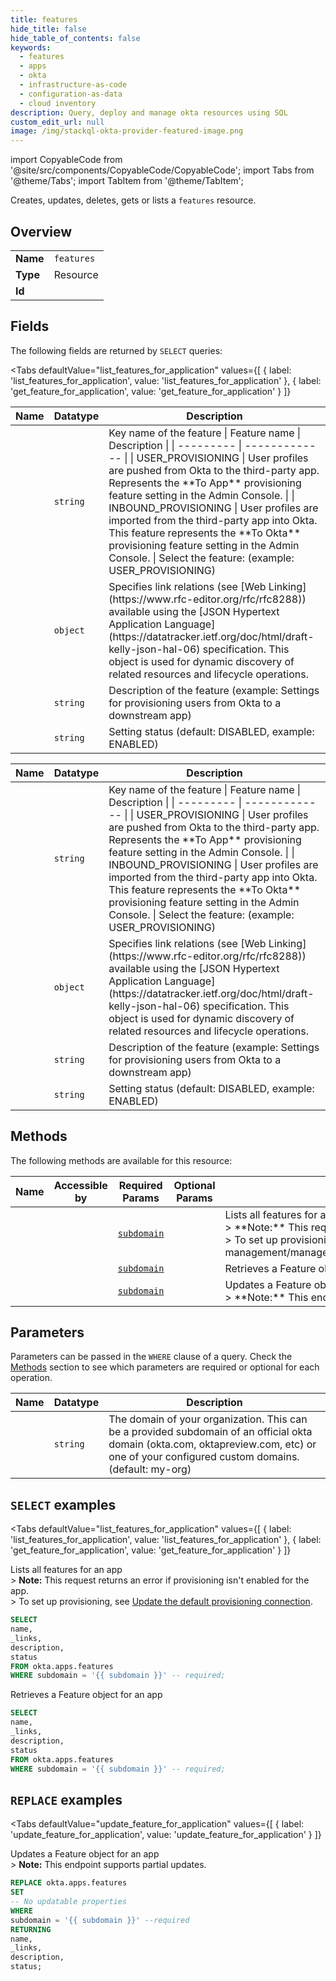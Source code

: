 ```yaml
--- 
title: features
hide_title: false
hide_table_of_contents: false
keywords:
  - features
  - apps
  - okta
  - infrastructure-as-code
  - configuration-as-data
  - cloud inventory
description: Query, deploy and manage okta resources using SQL
custom_edit_url: null
image: /img/stackql-okta-provider-featured-image.png
---
```


import CopyableCode from '@site/src/components/CopyableCode/CopyableCode';
import Tabs from '@theme/Tabs';
import TabItem from '@theme/TabItem';

Creates, updates, deletes, gets or lists a <code>features</code> resource.

## Overview
<table><tbody>
<tr><td><b>Name</b></td><td><code>features</code></td></tr>
<tr><td><b>Type</b></td><td>Resource</td></tr>
<tr><td><b>Id</b></td><td><CopyableCode code="okta.apps.features" /></td></tr>
</tbody></table>

## Fields

The following fields are returned by `SELECT` queries:

<Tabs
    defaultValue="list_features_for_application"
    values={[
        { label: 'list_features_for_application', value: 'list_features_for_application' },
        { label: 'get_feature_for_application', value: 'get_feature_for_application' }
    ]}
>
<TabItem value="list_features_for_application">

<table>
<thead>
    <tr>
    <th>Name</th>
    <th>Datatype</th>
    <th>Description</th>
    </tr>
</thead>
<tbody>
<tr>
    <td><CopyableCode code="name" /></td>
    <td><code>string</code></td>
    <td>Key name of the feature  | Feature name | Description   | | --------- | ------------- | | USER_PROVISIONING  | User profiles are pushed from Okta to the third-party app. Represents the **To App** provisioning feature setting in the Admin Console. | | INBOUND_PROVISIONING | User profiles are imported from the third-party app into Okta. This feature represents the **To Okta** provisioning feature setting in the Admin Console. |  Select the feature:  (example: USER_PROVISIONING)</td>
</tr>
<tr>
    <td><CopyableCode code="_links" /></td>
    <td><code>object</code></td>
    <td>Specifies link relations (see [Web Linking](https://www.rfc-editor.org/rfc/rfc8288)) available using the [JSON Hypertext Application Language](https://datatracker.ietf.org/doc/html/draft-kelly-json-hal-06) specification. This object is used for dynamic discovery of related resources and lifecycle operations.</td>
</tr>
<tr>
    <td><CopyableCode code="description" /></td>
    <td><code>string</code></td>
    <td>Description of the feature (example: Settings for provisioning users from Okta to a downstream app)</td>
</tr>
<tr>
    <td><CopyableCode code="status" /></td>
    <td><code>string</code></td>
    <td>Setting status (default: DISABLED, example: ENABLED)</td>
</tr>
</tbody>
</table>
</TabItem>
<TabItem value="get_feature_for_application">

<table>
<thead>
    <tr>
    <th>Name</th>
    <th>Datatype</th>
    <th>Description</th>
    </tr>
</thead>
<tbody>
<tr>
    <td><CopyableCode code="name" /></td>
    <td><code>string</code></td>
    <td>Key name of the feature  | Feature name | Description   | | --------- | ------------- | | USER_PROVISIONING  | User profiles are pushed from Okta to the third-party app. Represents the **To App** provisioning feature setting in the Admin Console. | | INBOUND_PROVISIONING | User profiles are imported from the third-party app into Okta. This feature represents the **To Okta** provisioning feature setting in the Admin Console. |  Select the feature:  (example: USER_PROVISIONING)</td>
</tr>
<tr>
    <td><CopyableCode code="_links" /></td>
    <td><code>object</code></td>
    <td>Specifies link relations (see [Web Linking](https://www.rfc-editor.org/rfc/rfc8288)) available using the [JSON Hypertext Application Language](https://datatracker.ietf.org/doc/html/draft-kelly-json-hal-06) specification. This object is used for dynamic discovery of related resources and lifecycle operations.</td>
</tr>
<tr>
    <td><CopyableCode code="description" /></td>
    <td><code>string</code></td>
    <td>Description of the feature (example: Settings for provisioning users from Okta to a downstream app)</td>
</tr>
<tr>
    <td><CopyableCode code="status" /></td>
    <td><code>string</code></td>
    <td>Setting status (default: DISABLED, example: ENABLED)</td>
</tr>
</tbody>
</table>
</TabItem>
</Tabs>

## Methods

The following methods are available for this resource:

<table>
<thead>
    <tr>
    <th>Name</th>
    <th>Accessible by</th>
    <th>Required Params</th>
    <th>Optional Params</th>
    <th>Description</th>
    </tr>
</thead>
<tbody>
<tr>
    <td><a href="#list_features_for_application"><CopyableCode code="list_features_for_application" /></a></td>
    <td><CopyableCode code="select" /></td>
    <td><a href="#parameter-subdomain"><code>subdomain</code></a></td>
    <td></td>
    <td>Lists all features for an app<br />&gt; **Note:** This request returns an error if provisioning isn't enabled for the app.<br />&gt; To set up provisioning, see [Update the default provisioning connection](https://developer.okta.com/docs/api/openapi/okta-management/management/tag/ApplicationConnections/#tag/ApplicationConnections/operation/updateDefaultProvisioningConnectionForApplication).<br /></td>
</tr>
<tr>
    <td><a href="#get_feature_for_application"><CopyableCode code="get_feature_for_application" /></a></td>
    <td><CopyableCode code="select" /></td>
    <td><a href="#parameter-subdomain"><code>subdomain</code></a></td>
    <td></td>
    <td>Retrieves a Feature object for an app</td>
</tr>
<tr>
    <td><a href="#update_feature_for_application"><CopyableCode code="update_feature_for_application" /></a></td>
    <td><CopyableCode code="replace" /></td>
    <td><a href="#parameter-subdomain"><code>subdomain</code></a></td>
    <td></td>
    <td>Updates a Feature object for an app<br />&gt; **Note:** This endpoint supports partial updates.<br /></td>
</tr>
</tbody>
</table>

## Parameters

Parameters can be passed in the `WHERE` clause of a query. Check the [Methods](#methods) section to see which parameters are required or optional for each operation.

<table>
<thead>
    <tr>
    <th>Name</th>
    <th>Datatype</th>
    <th>Description</th>
    </tr>
</thead>
<tbody>
<tr id="parameter-subdomain">
    <td><CopyableCode code="subdomain" /></td>
    <td><code>string</code></td>
    <td>The domain of your organization. This can be a provided subdomain of an official okta domain (okta.com, oktapreview.com, etc) or one of your configured custom domains. (default: my-org)</td>
</tr>
</tbody>
</table>

## `SELECT` examples

<Tabs
    defaultValue="list_features_for_application"
    values={[
        { label: 'list_features_for_application', value: 'list_features_for_application' },
        { label: 'get_feature_for_application', value: 'get_feature_for_application' }
    ]}
>
<TabItem value="list_features_for_application">

Lists all features for an app<br />&gt; **Note:** This request returns an error if provisioning isn't enabled for the app.<br />&gt; To set up provisioning, see [Update the default provisioning connection](https://developer.okta.com/docs/api/openapi/okta-management/management/tag/ApplicationConnections/#tag/ApplicationConnections/operation/updateDefaultProvisioningConnectionForApplication).<br />

```sql
SELECT
name,
_links,
description,
status
FROM okta.apps.features
WHERE subdomain = '{{ subdomain }}' -- required;
```
</TabItem>
<TabItem value="get_feature_for_application">

Retrieves a Feature object for an app

```sql
SELECT
name,
_links,
description,
status
FROM okta.apps.features
WHERE subdomain = '{{ subdomain }}' -- required;
```
</TabItem>
</Tabs>


## `REPLACE` examples

<Tabs
    defaultValue="update_feature_for_application"
    values={[
        { label: 'update_feature_for_application', value: 'update_feature_for_application' }
    ]}
>
<TabItem value="update_feature_for_application">

Updates a Feature object for an app<br />&gt; **Note:** This endpoint supports partial updates.<br />

```sql
REPLACE okta.apps.features
SET 
-- No updatable properties
WHERE 
subdomain = '{{ subdomain }}' --required
RETURNING
name,
_links,
description,
status;
```
</TabItem>
</Tabs>
